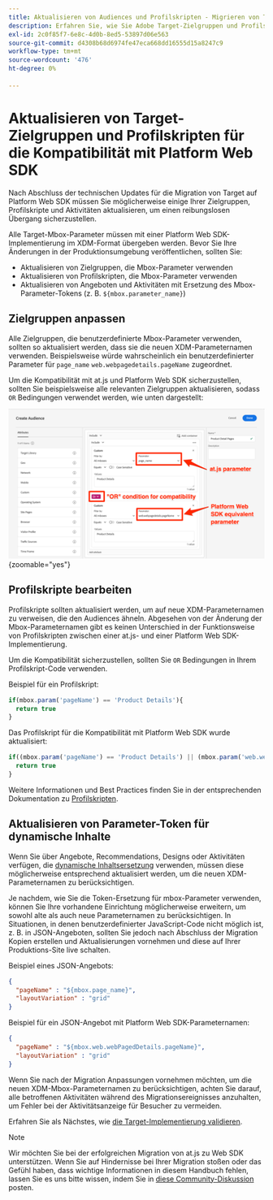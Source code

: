 ```yaml
---
title: Aktualisieren von Audiences und Profilskripten - Migrieren von Target aus at.js 2.x nach Web SDK
description: Erfahren Sie, wie Sie Adobe Target-Zielgruppen und Profilskripte aktualisieren können, um die Kompatibilität mit Experience Platform Web SDK zu gewährleisten.
exl-id: 2c0f85f7-6e8c-4d0b-8ed5-53897d06e563
source-git-commit: d4308b68d6974fe47eca668dd16555d15a8247c9
workflow-type: tm+mt
source-wordcount: '476'
ht-degree: 0%

---
```


# Aktualisieren von Target-Zielgruppen und Profilskripten für die Kompatibilität mit Platform Web SDK

Nach Abschluss der technischen Updates für die Migration von Target auf Platform Web SDK müssen Sie möglicherweise einige Ihrer Zielgruppen, Profilskripte und Aktivitäten aktualisieren, um einen reibungslosen Übergang sicherzustellen.

Alle Target-Mbox-Parameter müssen mit einer Platform Web SDK-Implementierung im XDM-Format übergeben werden. Bevor Sie Ihre Änderungen in der Produktionsumgebung veröffentlichen, sollten Sie:

* Aktualisieren von Zielgruppen, die Mbox-Parameter verwenden
* Aktualisieren von Profilskripten, die Mbox-Parameter verwenden
* Aktualisieren von Angeboten und Aktivitäten mit Ersetzung des Mbox-Parameter-Tokens (z. B. `${mbox.parameter_name}`)

## Zielgruppen anpassen

Alle Zielgruppen, die benutzerdefinierte Mbox-Parameter verwenden, sollten so aktualisiert werden, dass sie die neuen XDM-Parameternamen verwenden. Beispielsweise würde wahrscheinlich ein benutzerdefinierter Parameter für `page_name` `web.webpagedetails.pageName` zugeordnet.

Um die Kompatibilität mit at.js und Platform Web SDK sicherzustellen, sollten Sie beispielsweise alle relevanten Zielgruppen aktualisieren, sodass `OR` Bedingungen verwendet werden, wie unten dargestellt:

![Anzeigen und Aktualisieren einer Target-Zielgruppe für die Kompatibilität mit Platform Web SDK](assets/target-audience-update.png){zoomable="yes"}

## Profilskripte bearbeiten

Profilskripte sollten aktualisiert werden, um auf neue XDM-Parameternamen zu verweisen, die den Audiences ähneln. Abgesehen von der Änderung der Mbox-Parameternamen gibt es keinen Unterschied in der Funktionsweise von Profilskripten zwischen einer at.js- und einer Platform Web SDK-Implementierung.

Um die Kompatibilität sicherzustellen, sollten Sie `OR` Bedingungen in Ihrem Profilskript-Code verwenden.

Beispiel für ein Profilskript:

```Javascript
if(mbox.param('pageName') == 'Product Details'){
  return true
}
```

Das Profilskript für die Kompatibilität mit Platform Web SDK wurde aktualisiert:

```Javascript
if((mbox.param('pageName') == 'Product Details') || (mbox.param('web.webPageDetails.pageName') =='Product Details')){
  return true
}
```

Weitere Informationen und Best Practices finden Sie in der entsprechenden Dokumentation zu [Profilskripten](https://experienceleague.adobe.com/docs/target/using/audiences/visitor-profiles/profile-parameters.html).

## Aktualisieren von Parameter-Token für dynamische Inhalte

Wenn Sie über Angebote, Recommendations, Designs oder Aktivitäten verfügen, die [dynamische Inhaltsersetzung](https://experienceleague.adobe.com/docs/target/using/experiences/offers/passing-profile-attributes-to-the-html-offer.html) verwenden, müssen diese möglicherweise entsprechend aktualisiert werden, um die neuen XDM-Parameternamen zu berücksichtigen.

Je nachdem, wie Sie die Token-Ersetzung für mbox-Parameter verwenden, können Sie Ihre vorhandene Einrichtung möglicherweise erweitern, um sowohl alte als auch neue Parameternamen zu berücksichtigen. In Situationen, in denen benutzerdefinierter JavaScript-Code nicht möglich ist, z. B. in JSON-Angeboten, sollten Sie jedoch nach Abschluss der Migration Kopien erstellen und Aktualisierungen vornehmen und diese auf Ihrer Produktions-Site live schalten.

Beispiel eines JSON-Angebots:

```JSON
{
  "pageName" : "${mbox.page_name}",
  "layoutVariation" : "grid"
}
```

Beispiel für ein JSON-Angebot mit Platform Web SDK-Parameternamen:

```JSON
{
  "pageName" : "${mbox.web.webPagedDetails.pageName}",
  "layoutVariation" : "grid"
}
```

Wenn Sie nach der Migration Anpassungen vornehmen möchten, um die neuen XDM-Mbox-Parameternamen zu berücksichtigen, achten Sie darauf, alle betroffenen Aktivitäten während des Migrationsereignisses anzuhalten, um Fehler bei der Aktivitätsanzeige für Besucher zu vermeiden.

Erfahren Sie als Nächstes, wie [ die Target-Implementierung validieren](validate.md).

>[!NOTE]
>
>Wir möchten Sie bei der erfolgreichen Migration von at.js zu Web SDK unterstützen. Wenn Sie auf Hindernisse bei Ihrer Migration stoßen oder das Gefühl haben, dass wichtige Informationen in diesem Handbuch fehlen, lassen Sie es uns bitte wissen, indem Sie in [diese Community-Diskussion](https://experienceleaguecommunities.adobe.com/t5/adobe-experience-platform-data/tutorial-discussion-migrate-target-from-at-js-to-web-sdk/m-p/575587#M463) posten.
